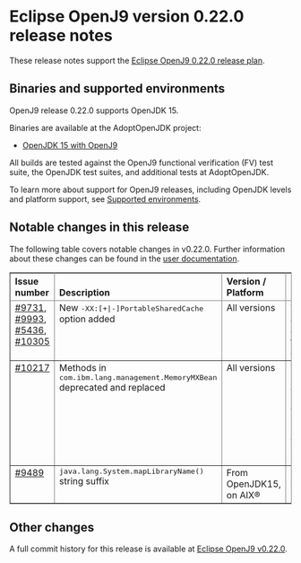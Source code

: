 <!--
* Copyright IBM Corp. and others 2020
*
* This program and the accompanying materials are made
* available under the terms of the Eclipse Public License 2.0
* which accompanies this distribution and is available at
* https://www.eclipse.org/legal/epl-2.0/ or the Apache
* License, Version 2.0 which accompanies this distribution and
* is available at https://www.apache.org/licenses/LICENSE-2.0.
*
* This Source Code may also be made available under the
* following Secondary Licenses when the conditions for such
* availability set forth in the Eclipse Public License, v. 2.0
* are satisfied: GNU General Public License, version 2 with
* the GNU Classpath Exception [1] and GNU General Public
* License, version 2 with the OpenJDK Assembly Exception [2].
*
* [1] https://www.gnu.org/software/classpath/license.html
* [2] https://openjdk.org/legal/assembly-exception.html
*
* SPDX-License-Identifier: EPL-2.0 OR Apache-2.0 OR GPL-2.0-only WITH Classpath-exception-2.0 OR GPL-2.0-only WITH OpenJDK-assembly-exception-1.0
-->

# Eclipse OpenJ9 version 0.22.0 release notes

These release notes support the [Eclipse OpenJ9 0.22.0 release plan](https://projects.eclipse.org/projects/technology.openj9/releases/0.22.0/plan).

## Binaries and supported environments

OpenJ9 release 0.22.0 supports OpenJDK 15.

Binaries are available at the AdoptOpenJDK project:

- [OpenJDK 15 with OpenJ9](https://adoptopenjdk.net/archive.html?variant=openjdk15&jvmVariant=openj9)

All builds are tested against the OpenJ9 functional verification (FV) test suite, the OpenJDK test suites, and additional tests at AdoptOpenJDK.

To learn more about support for OpenJ9 releases, including OpenJDK levels and platform support, see [Supported environments](https://eclipse.org/openj9/docs/openj9_support/index.html).


## Notable changes in this release

The following table covers notable changes in v0.22.0. Further information about these changes can be found in the [user documentation](https://www.eclipse.org/openj9/docs/version0.22/).

<table cellpadding="4" cellspacing="0" summary="" width="100%" rules="all" frame="border" border="1"><thead align="left">
<tr valign="bottom">
<th valign="bottom">Issue number</th>
<th valign="bottom">Description</th>
<th valign="bottom">Version / Platform</th>
<th valign="bottom">Impact</th>
</tr>
</thead>
<tbody>

<tr><td valign="top">
<a href="https://github.com/eclipse-openj9/openj9/pull/9731">#9731</a>,
<a href="https://github.com/eclipse-openj9/openj9/pull/9993">#9993</a>,
<a href="https://github.com/eclipse-omr/omr/pull/5436">#5436</a>,
<a href="https://github.com/eclipse-openj9/openj9/pull/10305">#10305</a></td>
<td valign="top">New <tt>-XX:[+|-]PortableSharedCache</tt> option added</td>
<td valign="top">All versions</td>
<td valign="top">This option enables AOT compiled code to be generated based on a chosen set of processor features that maximizes its portability across machines. It is currently supported only on x86. The feature is turned on by default in Docker containers and can be disabled with <tt>-XX:-PortableSharedCache</tt>.</td>
</tr>

<tr><td valign="top"><a href="https://github.com/eclipse-openj9/openj9/pull/10217">#10217</a></td>
<td valign="top">Methods in <tt>com.ibm.lang.management.MemoryMXBean</tt> deprecated and replaced</td>
<td valign="top">All versions</td>
<td valign="top">The methods <tt>com.ibm.lang.management.MemoryMXBean.getGCMasterThreadCpuUsed()</tt> and <tt>com.ibm.lang.management.MemoryMXBean.getGCSlaveThreadsCpuUsed()</tt> are deprecated for removal in Java 16. The recommended methods to be used are <tt>com.ibm.lang.management.MemoryMXBean.getGCMainThreadCpuUsed()</tt> and <tt>com.ibm.lang.management.MemoryMXBean.getGCWorkerThreadsCpuUsed()</tt> respectively.</td>
</tr>

<tr><td valign="top"><a href="https://github.com/eclipse-openj9/openj9/pull/9489">#9489</a></td>
<td valign="top"><tt>java.lang.System.mapLibraryName()</tt> string suffix</tt></td>
<td valign="top">From OpenJDK15, on AIX&reg;</td>
<td valign="top"><tt>java.lang.System.mapLibraryName(libname)</tt> returns a representation of a native library in a platform-specific string with a <tt>.so</tt> suffix. (Output from versions prior to OpenJDK15 has a <tt>.a</tt> suffix.)</td>
</tr>


</table>


## Other changes

A full commit history for this release is available at [Eclipse OpenJ9 v0.22.0](https://github.com/eclipse-openj9/openj9/releases/tag/openj9-0.22.0).
